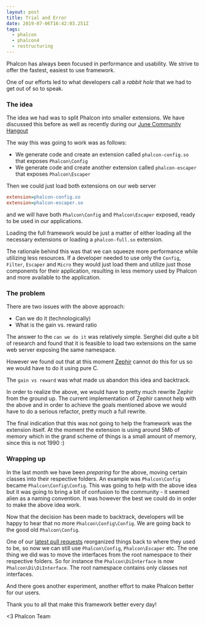 ```yaml
---
layout: post
title: Trial and Error
date: 2019-07-06T16:42:03.251Z
tags:
  - phalcon
  - phalcon4
  - restructuring
---
```

Phalcon has always been focused in performance and usability. We strive to offer the fastest, easiest to use framework.
<!--more-->
One of our efforts led to what developers call a _rabbit hole_ that we had to get out of so to speak.

### The idea
The idea we had was to split Phalcon into smaller extensions. We have discussed this before as well as recently during our [June Community Hangout](https://www.youtube.com/watch?v=YfTzAfC4DKo)

The way this was going to work was as follows:
- We generate code and create an extension called `phalcon-config.so` that exposes `Phalcon\Config`
- We generate code and create another extension called `phalcon-escaper` that exposes `Phalcon\Escaper`

Then we could just load both extensions on our web server

```ini
extension=phalcon-config.so
extension=phalcon-escaper.so
```
and we will have both `Phalcon\Config` and `Phalcon\Escaper` exposed, ready to be used in our applications.

Loading the full framework would be just a matter of either loading all the necessary extensions or loading a `phalcon-full.so` extension.

The rationale behind this was that we can squeeze more performance while utilizing less resources. If a developer needed to use only the `Config`, `Filter`, `Escaper` and `Micro` they would just load them and utilize just those components for their application, resulting in less memory used by Phalcon and more available to the application.

### The problem
There are two issues with the above approach:
- Can we do it (technologically)
- What is the gain vs. reward ratio

The answer to the `can we do it` was relatively simple. Serghei did quite a bit of research and found that it is feasible to load two extensions on the same web server exposing the same namespace.

However we found out that at this moment [Zephir](https://zephir-lang.com) cannot do this for us so we would have to do it using pure C.

The `gain vs reward` was what made us abandon this idea and backtrack.

In order to realize the above, we would have to pretty much rewrite Zephir from the ground up. The current implementation of Zephir cannot help with the above and in order to achieve the goals mentioned above we would have to do a serious refactor, pretty much a full rewrite.

The final indication that this was not going to help the framework was the extension itself. At the moment the extension is using around 5Mb of memory which in the grand scheme of things is a small amount of memory, since this is not 1990 :)

### Wrapping up
In the last month we have been _preparing_ for the above, moving certain classes into their respective folders. An example was `Phalcon\Config` became `Phalcon\Config\Config`. This was going to help with the above idea but it was going to bring a bit of confusion to the community - it seemed alien as a naming convention. It was however the best we could do in order to make the above idea work. 

Now that the decision has been made to backtrack, developers will be happy to hear that no more `Phalcon\Config\Config`. We are going back to the good old `Phalcon\Config`.

One of our [latest pull requests](https://github.com/phalcon/cphalcon/pull/14234) reorganized things back to where they used to be, so now we can still use `Phalcon\Config`, `Phalcon\Escaper` etc. The one thing we did was to move the interfaces from the root namespace to their respective folders. So for instance the `Phalcon\DiInterface` is now `Phalcon\Di\DiInterface`. The root namespace contains only classes not interfaces.

And there goes another experiment, another effort to make Phalcon better for our users.

Thank you to all that make this framework better every day!

<3 Phalcon Team
